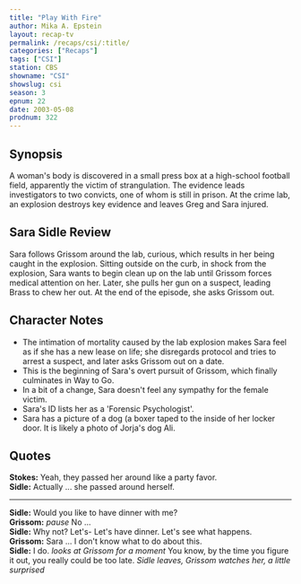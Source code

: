 ```yaml
---
title: "Play With Fire"
author: Mika A. Epstein
layout: recap-tv
permalink: /recaps/csi/:title/
categories: ["Recaps"]
tags: ["CSI"]
station: CBS
showname: "CSI"
showslug: csi
season: 3  
epnum: 22
date: 2003-05-08
prodnum: 322  
---
```


## Synopsis

A woman's body is discovered in a small press box at a high-school football field, apparently the victim of strangulation. The evidence leads investigators to two convicts, one of whom is still in prison. At the crime lab, an explosion destroys key evidence and leaves Greg and Sara injured.

## Sara Sidle Review

Sara follows Grissom around the lab, curious, which results in her being caught in the explosion. Sitting outside on the curb, in shock from the explosion, Sara wants to begin clean up on the lab until Grissom forces medical attention on her. Later, she pulls her gun on a suspect, leading Brass to chew her out. At the end of the episode, she asks Grissom out.

## Character Notes

* The intimation of mortality caused by the lab explosion makes Sara feel as if she has a new lease on life; she disregards protocol and tries to arrest a suspect, and later asks Grissom out on a date.  
* This is the beginning of Sara's overt pursuit of Grissom, which finally culminates in Way to Go.  
* In a bit of a change, Sara doesn't feel any sympathy for the female victim.  
* Sara's ID lists her as a 'Forensic Psychologist'.  
* Sara has a picture of a dog (a boxer taped to the inside of her locker door. It is likely a photo of Jorja's dog Ali.

## Quotes

**Stokes:** Yeah, they passed her around like a party favor.  
**Sidle:** Actually ... she passed around herself.  

- - -

**Sidle:** Would you like to have dinner with me?  
**Grissom:** _pause_ No ...  
**Sidle:** Why not? Let's- Let's have dinner. Let's see what happens.  
**Grissom:** Sara ... I don't know what to do about this.  
**Sidle:** I do. _looks at Grissom for a moment_ You know, by the time you figure it out, you really could be too late. _Sidle leaves, Grissom watches her, a little surprised_
